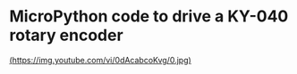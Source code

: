 # MicroPython code to drive a KY-040 rotary encoder

[(https://img.youtube.com/vi/0dAcabcoKvg/0.jpg)](https://youtu.be/0dAcabcoKvg)